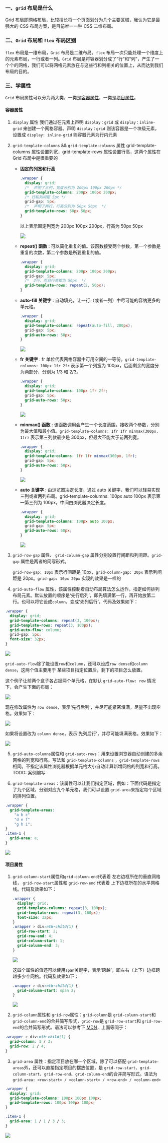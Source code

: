 ### 一、`grid` 布局是什么

Grid 布局即网格布局，比较擅长将一个页面划分为几个主要区域，我认为它是最强大的 CSS 布局方案，是目前唯一一种 CSS 二维布局。

### 二、`Grid` 布局和 `flex` 布局区别

`flex` 布局是一维布局，`Grid` 布局是二维布局。`flex` 布局一次只能处理一个维度上的元素布局，一行或者一列。`Grid` 布局是将容器划分成了“行”和“列”，产生了一个个的网格，我们可以将网格元素放在与这些行和列相关的位置上，从而达到我们布局的目的。

### 三、学属性

`Grid` 布局属性可以分为两大类，一类是[容器属性](####容器属性)，一类是[项目属性](####项目属性)。

#### 容器属性

1.  `display` 属性
    我们通过在元素上声明 `display：grid` 或 `display：inline-grid` 来创建一个网格容器。声明 `display：grid` 则该容器是一个块级元素，设置成 `display: inline-grid` 则容器元素为行内元素
2.  `grid-template-columns` && `grid-template-columns` 属性
    grid-template-columns 属性设置列宽，grid-template-rows 属性设置行高，这两个属性在 Grid 布局中是很重要的

    - **固定的列宽和行高**

      ```css
      .wrapper {
        display: grid;
        /*  声明了三列，宽度分别为 200px 100px 200px */
        grid-template-columns: 200px 100px 200px;
        /* 行和列间距 5px */
        grid-gap: 5px;
        /*  声明了两行，行高分别为 50px 50px  */
        grid-template-rows: 50px 50px;
      }
      ```

      以上表示固定列宽为 200px 100px 200px，行高为 50px 50px

      ![](images/1.png)

    - **repeat() 函数** : 可以简化重复的值。该函数接受两个参数，第一个参数是重复的次数，第二个参数是所要重复的值。

      ```css
      .wrapper {
        display: grid;
        grid-template-columns: 200px 100px 200px;
        grid-gap: 5px;
        /*  2行，而且行高都为 50px  */
        grid-template-rows: repeat(2, 50px);
      }
      ```

    - **auto-fill 关键字** : 自动填充，让一行（或者一列）中尽可能的容纳更多的单元格。

      ```css
      .wrapper {
        display: grid;
        grid-template-columns: repeat(auto-fill, 200px);
        grid-gap: 5px;
        grid-auto-rows: 50px;
      }
      ```

      ![](http://r4psryvj9.hn-bkt.clouddn.com/11.gif)

    - **fr 关键字** : fr 单位代表网格容器中可用空间的一等份。`grid-template-columns: 100px 1fr 2fr` 表示第一个列宽为 100px，后面剩余的宽度分为两部分，分别为 1/3 和 2/3。

      ```css
      .wrapper {
        display: grid;
        grid-template-columns: 100px 1fr 2fr;
        grid-gap: 5px;
        grid-auto-rows: 50px;
      }
      ```

      ![](http://r4psryvj9.hn-bkt.clouddn.com/fr1.gif)

    - **minmax() 函数** : 该函数调用会产生一个长度范围，接收两个参数，分别为最大值和最小值。`grid-template-columns: 1fr 1fr minmax(300px, 1fr)` 表示第三列款最少是 300px，但最大不能大于前两列宽。

      ```css
      .wrapper {
        display: grid;
        grid-template-columns: 1fr 1fr minmax(300px, 1fr);
        grid-gap: 5px;
        grid-auto-rows: 50px;
      }
      ```

      ![](http://r4psryvj9.hn-bkt.clouddn.com/fr1.gif)

    - **auto 关键字** : 由浏览器决定长度。通过 auto 关键字，我们可以轻易实现三列或者两列布局。grid-template-columns: 100px auto 100px 表示第一第三列为 100px，中间由浏览器决定长度。

      ```css
      .wrapper {
        display: grid;
        grid-template-columns: 100px auto 100px;
        grid-gap: 5px;
        grid-auto-rows: 50px;
      }
      ```

      ![](http://r4psryvj9.hn-bkt.clouddn.com/auto1.gif)

3.  `grid-row-gap` 属性、 `grid-column-gap` 属性分别设置行间距和列间距。`grid-gap` 属性是两者的简写形式。

    `grid-row-gap: 10px` 表示行间距是 10px，`grid-column-gap: 20px` 表示列间距是 20px。`grid-gap: 10px 20px` 实现的效果是一样的

4.  `grid-auto-flow` 属性，该属性控制着自动布局算法怎么运作，指定如何排列布局元素。默认放置的顺序是‘先行后列’，即先填满第一行，再开始放第二行。也可以将它设成`column`，变成‘先列后行’，代码及效果如下：

```css
.wrapper {
  display: grid;
  grid-template-columns: repeat(3, 100px);
  grid-template-rows: repeat(3, 100px);
  grid-auto-flow: column;
  grid-gap: 5px;
  font-size: 32px;
}
```

![](http://r4psryvj9.hn-bkt.clouddn.com/autoFlow.png)

`grid-auto-flow`除了能设置`row`和`column`，还可以设成`row dense`和`column dense`，这两个值主要用于 某些项目指定位置后，剩下的项目怎么放置。

这个例子让前两个盒子各占据两个单元格，在默认 `grid-auto-flow: row` 情况下，会产生下面的布局：

![](http://r4psryvj9.hn-bkt.clouddn.com/example1.png)

现在修改属性为 `row dense`，表示‘先行后列’，并尽可能紧密填满，尽量不出现空格。效果如下：

![](http://r4psryvj9.hn-bkt.clouddn.com/dense.png)

如果将设置改为 `column dense`，表示‘先列后行’，并尽可能填满表格。效果如下：

![](http://zhoushengzhao.top/dense1.png)

5. `grid-auto-columns`属性和 `grid-auto-rows`：用来设置浏览器自动创建的多余网格的列宽和行高。写法和 `grid-template-columns` ，`grid-template-rows`相同。不指定该属性浏览器根据单元格大小自动计算新增网格的列宽和行高。TODO: 案例编写

6. `grid-template-areas`：该属性可以让我们指定区域，例如：下面代码是指定了九个区域，分别对应九个单元格，我们可以设置 `grid-area`来指定每个区域的排列位置。

```css
.wrapper {
  grid-template-areas:
    "a b c"
    "d e f"
    "g h i";
}
.item-1 {
  grid-area: e;
}
```

![](http://zhoushengzhao.top/gridTemplateAreas.png)

#### 项目属性

1. `grid-column-start`属性和`grid-column-end`代表着 左右边框所在的垂直网格线， `grid-row-start`属性和 `grid-row-end` 代表着 上下边框所在的水平网格线。代码及效果如下：

   ```css
   .wrapper {
     display: grid;
     grid-template-columns: repeat(3, 100px);
     grid-template-rows: repeat(3, 100px);
     font-size: 32px;
   }
   .wrapper > div:nth-child(1) {
     grid-row-start: 2;
     grid-row-end: 4;
     grid-column-start: 1;
     grid-column-end: 3;
   }
   ```

   ![](http://zhoushengzhao.top/gridStart.png)

   这四个属性的值还可以使用`span`关键字，表示‘跨越’，即左右（上下）边框跨越多少个网格。代码及效果如下：

   ```css
   .wrapper > div:nth-child(1) {
     grid-column-start: span 2;
   }
   ```

   ![](http://zhoushengzhao.top/span.png)

2. `grid-column`属性和 `grid-row`属性：`grid-column`是 `grid-column-start`和 `grid-column-end`的合并简写形式，`grid-row`是 `grid-row-start`和 `grid-row-end`的合并简写形式。语法可以参考下 [MDN](https://developer.mozilla.org/zh-CN/docs/Web/CSS/grid-column)，上面等同于：

```css
.wrapper > div:nth-child(1) {
  grid-column: 1 / 3;
  grid-row: 2 / 4;
}
```

3. `grid-area` 属性：指定项目放在哪一个区域，除了可以搭配 `grid-template-areas`外，还可以直接指定项目的摆放位置，是 `grid-row-start`、`grid-column-start`、`grid-row-end`、`grid-column-end`的合并简写形式。语法为 `grid-area: <row-start> / <column-start> / <row-end> / <column-end>`

```css
.wrapper {
  display: grid;
  grid-template-columns: 100px 100px 100px;
  grid-template-rows: 100px 100px 100px;
}

.item-1 {
  grid-area: 1 / 1 / 3 / 3;
}
```

![](http://zhoushengzhao.top/gridArea.png)